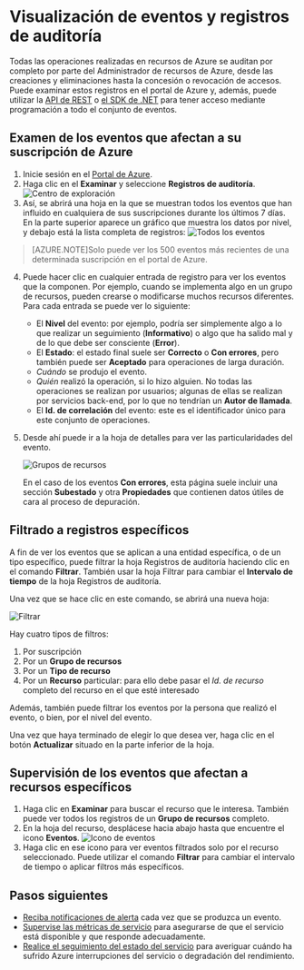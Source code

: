 <properties 
	pageTitle="Visualización de eventos y registros de auditoría" 
	description="Obtenga información acerca de cómo ver todos los eventos que se producen en su suscripción de Azure." 
	authors="HaniKN-MSFT" 
	manager="kamrani" 
	editor="" 
	services="azure-portal" 
	documentationCenter="na"/>

<tags 
	ms.service="azure-portal" 
	ms.workload="na" 
	ms.tgt_pltfrm="na" 
	ms.devlang="na" 
	ms.topic="article" 
	ms.date="04/28/2015" 
	ms.author="hanikn"/>

# Visualización de eventos y registros de auditoría

Todas las operaciones realizadas en recursos de Azure se auditan por completo por parte del Administrador de recursos de Azure, desde las creaciones y eliminaciones hasta la concesión o revocación de accesos. Puede examinar estos registros en el portal de Azure y, además, puede utilizar la [API de REST](https://msdn.microsoft.com/library/azure/dn931927.aspx) o [el SDK de .NET](https://www.nuget.org/packages/Microsoft.Azure.Insights/) para tener acceso mediante programación a todo el conjunto de eventos.

## Examen de los eventos que afectan a su suscripción de Azure

1. Inicie sesión en el [Portal de Azure](https://portal.azure.com/).
2. Haga clic en el **Examinar** y seleccione **Registros de auditoría**. ![Centro de exploración](./media/insights-debugging-with-events/Insights_Browse.png)
3. Así, se abrirá una hoja en la que se muestran todos los eventos que han influido en cualquiera de sus suscripciones durante los últimos 7 días. En la parte superior aparece un gráfico que muestra los datos por nivel, y debajo está la lista completa de registros: ![Todos los eventos](./media/insights-debugging-with-events/Insights_AllEvents.png)

>[AZURE.NOTE]Solo puede ver los 500 eventos más recientes de una determinada suscripción en el portal de Azure.

4. Puede hacer clic en cualquier entrada de registro para ver los eventos que la componen. Por ejemplo, cuando se implementa algo en un grupo de recursos, pueden crearse o modificarse muchos recursos diferentes. Para cada entrada se puede ver lo siguiente:
    * El **Nivel** del evento: por ejemplo, podría ser simplemente algo a lo que realizar un seguimiento (**Informativo**) o algo que ha salido mal y de lo que debe ser consciente (**Error**). 
    * El **Estado**: el estado final suele ser **Correcto** o **Con errores**, pero también puede ser **Aceptado** para operaciones de larga duración.
    * *Cuándo* se produjo el evento.
    * *Quién* realizó la operación, si lo hizo alguien. No todas las operaciones se realizan por usuarios; algunas de ellas se realizan por servicios back-end, por lo que no tendrían un **Autor de llamada**.
    * El **Id. de correlación** del evento: este es el identificador único para este conjunto de operaciones.

5. Desde ahí puede ir a la hoja de detalles para ver las particularidades del evento.
   
    ![Grupos de recursos](./media/insights-debugging-with-events/Insights_EventDetails.png)

    En el caso de los eventos **Con errores**, esta página suele incluir una sección **Subestado** y otra **Propiedades** que contienen datos útiles de cara al proceso de depuración.

## Filtrado a registros específicos

A fin de ver los eventos que se aplican a una entidad específica, o de un tipo específico, puede filtrar la hoja Registros de auditoría haciendo clic en el comando **Filtrar**. También usar la hoja Filtrar para cambiar el **Intervalo de tiempo** de la hoja Registros de auditoría.

Una vez que se hace clic en este comando, se abrirá una nueva hoja:

![Filtrar](./media/insights-debugging-with-events/Insights_EventFilter.png)

Hay cuatro tipos de filtros:

1. Por suscripción
2. Por un **Grupo de recursos**
3. Por un **Tipo de recurso**
4. Por un **Recurso** particular: para ello debe pasar el *Id. de recurso* completo del recurso en el que esté interesado

Además, también puede filtrar los eventos por la persona que realizó el evento, o bien, por el nivel del evento.

Una vez que haya terminado de elegir lo que desea ver, haga clic en el botón **Actualizar** situado en la parte inferior de la hoja.

## Supervisión de los eventos que afectan a recursos específicos

1. Haga clic en **Examinar** para buscar el recurso que le interesa. También puede ver todos los registros de un **Grupo de recursos** completo.
2. En la hoja del recurso, desplácese hacia abajo hasta que encuentre el icono **Eventos**. ![Icono de eventos](./media/insights-debugging-with-events/Insights_EventsTile.png)
3. Haga clic en ese icono para ver eventos filtrados solo por el recurso seleccionado. Puede utilizar el comando **Filtrar** para cambiar el intervalo de tiempo o aplicar filtros más específicos.

## Pasos siguientes

* [Reciba notificaciones de alerta](insights-receive-alert-notifications.md) cada vez que se produzca un evento.
* [Supervise las métricas de servicio](insights-how-to-customize-monitoring.md) para asegurarse de que el servicio está disponible y que responde adecuadamente.
* [Realice el seguimiento del estado del servicio](insights-service-health.md) para averiguar cuándo ha sufrido Azure interrupciones del servicio o degradación del rendimiento.  

<!---HONumber=August15_HO6-->